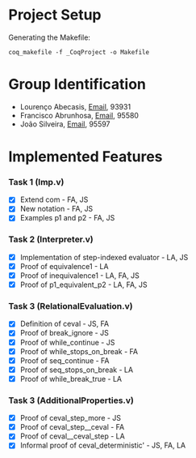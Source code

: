 # Project Setup 

Generating the Makefile:
```
coq_makefile -f _CoqProject -o Makefile
```
# Group Identification
- Lourenço Abecasis, [Email](lourenco.abecasis@tecnico.ulisboa.pt), 93931
- Francisco Abrunhosa, [Email](francisco.abrunhosa@tecnico.ulisboa.pt), 95580
- João Silveira, [Email](joao.freixial.silveira@tecnico.ulisboa.pt), 95597

# Implemented Features
### Task 1 (Imp.v)
- [x] Extend com - FA, JS
- [x] New notation - FA, JS
- [x] Examples p1 and p2 - FA, JS

### Task 2 (Interpreter.v)
- [x] Implementation of step-indexed evaluator - LA, JS
- [x] Proof of equivalence1 - LA
- [x] Proof of inequivalence1 - LA, FA, JS
- [x] Proof of p1_equivalent_p2 - LA, FA, JS

### Task 3 (RelationalEvaluation.v)
- [x] Definition of ceval - JS, FA
- [x] Proof of break_ignore - JS
- [x] Proof of while_continue - JS
- [x] Proof of while_stops_on_break - FA
- [x] Proof of seq_continue - FA
- [x] Proof of seq_stops_on_break - LA
- [x] Proof of while_break_true - LA

### Task 3 (AdditionalProperties.v)
- [x] Proof of ceval_step_more - JS
- [x] Proof of ceval_step__ceval - FA
- [x] Proof of ceval__ceval_step - LA
- [x] Informal proof of ceval_deterministic' - JS, FA, LA